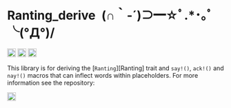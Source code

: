 Ranting_derive&ensp;(∩｀-´)⊃━☆ﾟ.*･｡ﾟ╰(°Д°)/
==========================

[<img alt="github" src="https://img.shields.io/badge/github-RoelKluin/ranting/ranting_derive-8da0cb?style=for-the-badge&labelColor=555555&logo=github" height="20">](https://github.com/RoelKluin/ranting.rs/tree/master/ranting_derive)
[<img alt="crates.io" src="https://img.shields.io/crates/v/ranting_derive.svg?style=for-the-badge&color=fc8d62&logo=rust" height="20">](https://crates.io/crates/ranting)
[<img alt="docs.rs" src="https://img.shields.io/badge/docs.rs-ranting_derive-66c2a5?style=for-the-badge&labelColor=555555&logo=docs.rs" height="20">](https://docs.rs/ranting/0.2.0/ranting/)

This library is for deriving the [`Ranting`][Ranting] trait and `say!()`, `ack!()` and `nay!()` macros that can inflect words within placeholders.
For more information see the repository:

[<img alt="github" src="https://img.shields.io/badge/github-RoelKluin/ranting-8da0cb?style=for-the-badge&labelColor=555555&logo=github" height="20">](https://github.com/RoelKluin/ranting.rs)
